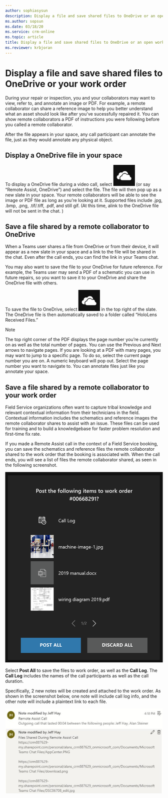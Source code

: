 ```yaml
---
author: sophiasysun
description: Display a file and save shared files to OneDrive or an open work order
ms.author: sopsun
ms.date: 03/18/20
ms.service: crm-online
ms.topic: article
title: Display a file and save shared files to OneDrive or an open work order
ms.reviewer: krbjoran
---
```


# Display a file and save shared files to OneDrive or your work order

During your repair or inspection, you and your collaborators may want to view, refer to, and annotate an image or PDF. 
For example, a remote collaborator can share a reference image to help you better understand what an asset should look like after you've sucessfully repaired it. You can show remote collaborators a PDF of instructions you were following before you called a remote collaborator.

After the file appears in your space, any call participant can annotate the file, just as they would annotate any physical object.

## Display a OneDrive file in your space

To display a OneDrive file during a video call, select ![OneDrive](media/RAHL_OneDrive.png) (or say “Remote Assist, OneDrive”) and select the file. The file will then pop up as a new slate in your space. Your remote collaborators will be able to see the image or PDF file as long as you’re looking at it. Supported files include .jpg, .bmp, .png, .tif/.tiff, .pdf, and still gif.  (At this time, alink to the OneDrive file will not be sent in the chat. )

## Save a file shared by a remote collaborator to OneDrive

When a Teams user shares a file from OneDrive or from their device, it will appear as a new slate in your space and a link to the file will be shared in the chat. Even after the call ends, you can find the link in your Teams chat. 

You may also want to save the file to your OneDrive for future reference. For example, the Teams user may send a PDF of a schematic you can use in future repairs, so you want to save it to your OneDrive and share the OneDrive file with others. 

To save the file to OneDrive, select ![OneDrive](media/RAHL_OneDrive.png) in the top right of the slate. The OneDrive file is then automatically saved to a folder called “HoloLens Received Files.”  

>[!Note]
>The top right corner of the PDF displays the page number you’re currently on as well as the total number of pages. You can use the Previous and Next arrows to navigate pages. If you are looking at a PDF with many pages, you may want to jump to a specific page. To do so, select the current page number you are on. A numeric keyboard will pop out. Select the page number you want to navigate to.
You can annotate files just like you annotate your space.

## Save a file shared by a remote collaborator to your work order

Field Service organizations often want to capture tribal knowledge and relevant contextual information from their technicians in the field. Contextual information includes the schematics and reference images the remote collaborator shares to assist with an issue. These files can be used for training and to build a knowledgebase for faster problem resolution and first-time fix rate. 

If you made a Remote Assist call in the context of a Field Service booking, you can save the schematics and reference files the remote collaborator shared to the work order that the booking is associated with. When the call ends, you will see a list of files the remote collaborator shared, as seen in the following screenshot.

![Prompt to post files to work order](media/RAHL_PostToWorkOrderPrompt.png)
 
Select **Post All** to save the files to work order, as well as the **Call Log**. The **Call Log** includes the names of the call participants as well as the call duration.

Specifically, 2 new notes will be created and attached to the work order. As shown in the screenshot below, one note will include call log info, and the other note will include a plaintext link to each file. 

![2 new notes in Field Service](media/FS_NoteCallLogFiles.png)
 
